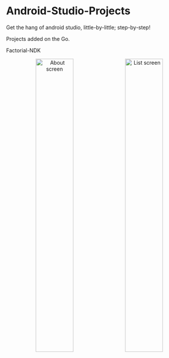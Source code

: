 # Android-Studio-Projects
Get the hang of android studio, little-by-little; step-by-step!

Projects added on the Go.


Factorial-NDK
<div align="center">
        <img width="45%" src="https://cloud.githubusercontent.com/assets/26147894/25128142/37b39be8-2456-11e7-88b6-2c16e3144f82.png" alt="About screen" title="About screen"</img>
        <img height="0" width="8px">
        <img width="45%" src="screen-shots/list.PNG" alt="List screen" title="List screen"></img>
</div>
